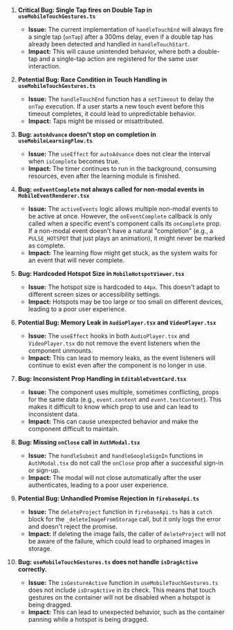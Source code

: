 1. **Critical Bug: Single Tap fires on Double Tap in `useMobileTouchGestures.ts`**
    - **Issue:** The current implementation of `handleTouchEnd` will always fire a single tap (`onTap`) after a 300ms delay, even if a double tap has already been detected and handled in `handleTouchStart`.
    - **Impact:** This will cause unintended behavior, where both a double-tap and a single-tap action are registered for the same user interaction.

2.  **Potential Bug: Race Condition in Touch Handling in `useMobileTouchGestures.ts`**
    - **Issue:** The `handleTouchEnd` function has a `setTimeout` to delay the `onTap` execution. If a user starts a new touch event before this timeout completes, it could lead to unpredictable behavior.
    - **Impact:** Taps might be missed or misattributed.

3.  **Bug: `autoAdvance` doesn't stop on completion in `useMobileLearningFlow.ts`**
    - **Issue:** The `useEffect` for `autoAdvance` does not clear the interval when `isComplete` becomes true.
    - **Impact:** The timer continues to run in the background, consuming resources, even after the learning module is finished.

4.  **Bug: `onEventComplete` not always called for non-modal events in `MobileEventRenderer.tsx`**
    - **Issue:** The `activeEvents` logic allows multiple non-modal events to be active at once. However, the `onEventComplete` callback is only called when a specific event's component calls its `onComplete` prop. If a non-modal event doesn't have a natural "completion" (e.g., a `PULSE_HOTSPOT` that just plays an animation), it might never be marked as complete.
    - **Impact:** The learning flow might get stuck, as the system waits for an event that will never complete.

5.  **Bug: Hardcoded Hotspot Size in `MobileHotspotViewer.tsx`**
    - **Issue:** The hotspot size is hardcoded to `44px`. This doesn't adapt to different screen sizes or accessibility settings.
    - **Impact:** Hotspots may be too large or too small on different devices, leading to a poor user experience.

6.  **Potential Bug: Memory Leak in `AudioPlayer.tsx` and `VideoPlayer.tsx`**
    - **Issue:** The `useEffect` hooks in both `AudioPlayer.tsx` and `VideoPlayer.tsx` do not remove the event listeners when the component unmounts.
    - **Impact:** This can lead to memory leaks, as the event listeners will continue to exist even after the component is no longer in use.

7.  **Bug: Inconsistent Prop Handling in `EditableEventCard.tsx`**
    - **Issue:** The component uses multiple, sometimes conflicting, props for the same data (e.g., `event.content` and `event.textContent`). This makes it difficult to know which prop to use and can lead to inconsistent data.
    - **Impact:** This can cause unexpected behavior and make the component difficult to maintain.

8.  **Bug: Missing `onClose` call in `AuthModal.tsx`**
    - **Issue:** The `handleSubmit` and `handleGoogleSignIn` functions in `AuthModal.tsx` do not call the `onClose` prop after a successful sign-in or sign-up.
    - **Impact:** The modal will not close automatically after the user authenticates, leading to a poor user experience.

9.  **Potential Bug: Unhandled Promise Rejection in `firebaseApi.ts`**
    - **Issue:** The `deleteProject` function in `firebaseApi.ts` has a `catch` block for the `_deleteImageFromStorage` call, but it only logs the error and doesn't reject the promise. 
    - **Impact:** If deleting the image fails, the caller of `deleteProject` will not be aware of the failure, which could lead to orphaned images in storage.

10. **Bug: `useMobileTouchGestures.ts` does not handle `isDragActive` correctly.**
    - **Issue:** The `isGestureActive` function in `useMobileTouchGestures.ts` does not include `isDragActive` in its check. This means that touch gestures on the container will not be disabled when a hotspot is being dragged.
    - **Impact:** This can lead to unexpected behavior, such as the container panning while a hotspot is being dragged.